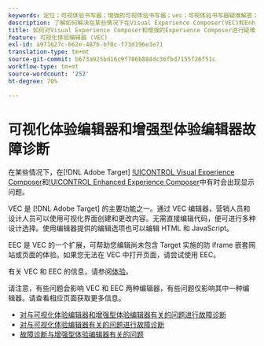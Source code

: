 ```yaml
---
keywords: 定位；可视体验书写器；增强的可视体验书写器；vec；可视体验书写器疑难解答；疑难解答；eec；增强的体验书写器；tls 1.2
description: 了解如何解决在某些情况下在Visual Experience Composer(VEC)和Enhanced Experience Composer(EEC)中有时出现的问题。
title: 如何对Visual Experience Composer和增强的Experience Composer进行疑难解答？
feature: 可视化体验编辑器 (VEC)
exl-id: a971627c-662e-487b-bf0c-f73d196e3e71
translation-type: tm+mt
source-git-commit: b673a925bd16c9f786b884dc36fbd7155f26f51c
workflow-type: tm+mt
source-wordcount: '252'
ht-degree: 70%

---
```


# 可视化体验编辑器和增强型体验编辑器故障诊断

在某些情况下，在[!DNL Adobe Target] [!UICONTROL  Visual Experience Composer](VEC)和[!UICONTROL  Enhanced Experience Composer](EEC)中有时会出现显示问题。

VEC 是 [!DNL Adobe Target] 的主要功能之一。通过 VEC 编辑器，营销人员和设计人员可以使用可视化界面创建和更改内容。无需直接编辑代码，便可进行多种设计选择。使用编辑器提供的编辑选项也可以编辑 HTML 和 JavaScript。

EEC 是 VEC 的一个扩展，可帮助您编辑尚未包含 Target 实施的防 iframe 嵌套网站或页面的体验。如果您无法在 VEC 中打开页面，请尝试使用 EEC。

有关 VEC 和 EEC 的信息，请参阅[体验](/help/c-experiences/experiences.md#concept_A2E10F6AFB3D4AEAB6951EE14688848D)。

请注意，有些问题会影响 VEC 和 EEC 两种编辑器，有些问题仅影响其中一种编辑器。请查看相应页面获取更多信息。

* [对与可视化体验编辑器和增强型体验编辑器有关的问题进行故障诊断](/help/c-experiences/c-visual-experience-composer/r-troubleshoot-composer/issues-related-to-the-visual-experience-composer-vec-and-enhanced-experience-composer-eec.md)
* [对与可视化体验编辑器有关的问题进行故障诊断](/help/c-experiences/c-visual-experience-composer/r-troubleshoot-composer/troubleshooting-issues-related-to-the-visual-experience-composer-vec.md)
* [故障诊断与增强型体验编辑器有关的问题](/help/c-experiences/c-visual-experience-composer/r-troubleshoot-composer/troubleshooting-issues-related-to-the-enhanced-experience-composer-eec.md)
